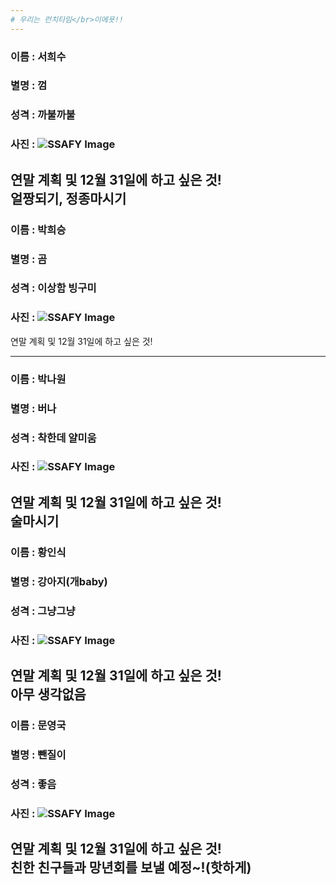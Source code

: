 ```yaml
---
# 우리는 런치타임</br>이에욧!!
---
```

### 이름 : 서희수 </br>
### 별명 : 껌</br>
### 성격 : 까불까불</br>
### 사진 : ![SSAFY Image](http://news20.busan.com/content/image/2017/11/20/20171120000353_0.jpg)</br>

연말 계획 및 12월 31일에 하고 싶은 것!</br>
얼짱되기, 정종마시기
---
### 이름 : 박희승</br>
### 별명 : 곰</br>
### 성격 : 이상함 빙구미</br>
### 사진 : ![SSAFY Image](https://edu.ssafy.com/asset/images/logo.png)</br>

연말 계획 및 12월 31일에 하고 싶은 것!</br>

---
### 이름 : 박나원</br>
### 별명 : 버나</br>
### 성격 : 착한데 얄미움</br>
### 사진 : ![SSAFY Image](https://edu.ssafy.com/asset/images/logo.png)</br>

연말 계획 및 12월 31일에 하고 싶은 것!</br>
술마시기
---
### 이름 : 황인식</br>
### 별명 : 강아지(개baby)</br>
### 성격 : 그냥그냥</br>
### 사진 : ![SSAFY Image](https://edu.ssafy.com/asset/images/logo.png)</br>

연말 계획 및 12월 31일에 하고 싶은 것!</br>
아무 생각없음
---
### 이름 : 문영국</br>
### 별명 : 뺀질이</br>
### 성격 : 좋음</br>
### 사진 : ![SSAFY Image](https://edu.ssafy.com/asset/images/logo.png)</br>

연말 계획 및 12월 31일에 하고 싶은 것!</br>
친한 친구들과 망년회를 보낼 예정~!(핫하게)
---
